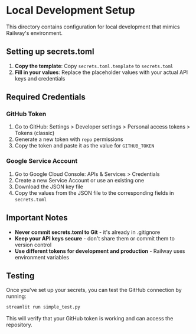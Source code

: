# Local Development Setup

This directory contains configuration for local development that mimics Railway's environment.

## Setting up secrets.toml

1. **Copy the template**: Copy `secrets.toml.template` to `secrets.toml`
2. **Fill in your values**: Replace the placeholder values with your actual API keys and credentials

## Required Credentials

### GitHub Token
1. Go to GitHub: Settings > Developer settings > Personal access tokens > Tokens (classic)
2. Generate a new token with `repo` permissions
3. Copy the token and paste it as the value for `GITHUB_TOKEN`

### Google Service Account
1. Go to Google Cloud Console: APIs & Services > Credentials
2. Create a new Service Account or use an existing one
3. Download the JSON key file
4. Copy the values from the JSON file to the corresponding fields in `secrets.toml`

## Important Notes

- **Never commit secrets.toml to Git** - it's already in .gitignore
- **Keep your API keys secure** - don't share them or commit them to version control
- **Use different tokens for development and production** - Railway uses environment variables

## Testing

Once you've set up your secrets, you can test the GitHub connection by running:
```bash
streamlit run simple_test.py
```

This will verify that your GitHub token is working and can access the repository. 